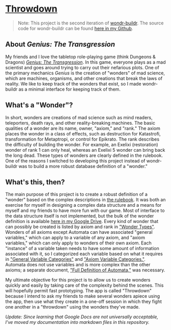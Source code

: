 # [Throwdown](https://kadauber.scripts.mit.edu/throwdown)
> Note: This project is the second iteration of [wondr-buildr](https://kadauber.scripts.mit.edu/wondr-buildr). The source code for wondr-buildr can be found [here in my Github](http://github.com/kadauber/wondr-buildr).

## About *Genius: The Transgression*
My friends and I love the tabletop role-playing game (think Dungeons & Dragons) [*Genius: The Transgression*](https://sites.google.com/site/moochava/genius). In this game, everyone plays as a mad scientist and goes around trying to carry out their nefarious plots. One of the primary mechanics *Genius* is the creation of "wonders" of mad science, which are machines, organisms, and other creations that break the laws of reality. We like to keep track of the wonders that exist, so I made wondr-buildr as a minimal interface for keeping track of them. 
## What's a "Wonder"?
In short, wonders are creations of mad science such as mind readers, teleporters, death rays, and other reality-breaking machines. The basic qualities of a wonder are its name, owner, "axiom," and "rank." The axiom places the wonder in a class of effects, such as destruction for Katastrofi, transformation for Metaptropi, or control for Epikrato. The rank describes the difficulty of building the wonder. For example, an Exelixi (restoration) wonder of rank 1 can only heal, whereas an Exelixi 5 wonder can bring back the long dead. These types of wonders are clearly defined in the rulebook. One of the reasons I switched to developing this project instead of wondr-buildr was to build a more robust database definition of a "wonder."
## What's this, then?
The main purpose of this project is to create a robust definition of a "wonder" based on the complex descriptions in [the rulebook](https://aec352ff-a-62cb3a1a-s-sites.googlegroups.com/site/moochava/genius/GeniusTheTransgressionv1.1.pdf?attachauth=ANoY7cp2dS0iNZid7VOrUKRPrDBXl0b4TqbAJhWiOegHCr20JPZHfn6v6vY81j6BwV82nNclKXmIwJz9kxunZeaaIVXBL75kaTs1KiDFD_x1-QjfSYA0MwbflrX3M82deDuzQqdM0inQJdMh4eyqkrHb1h-nbITByNL83UYVo1nfLHBtXg3vFO7-GcaqSarsIRaRcytGff-9x1vCRfZynln4Y4Uodhv2a582Tou6yk45-acrS7HcpZI%3D&attredirects=0). It was both an exercise for myself in designing a complex data structure and a means for myself and my friends to have more fun with our game. 
Most of interface to the data structure itself is not implemented, but the bulk of the wonder definition is available [here in my Google Drive](https://drive.google.com/open?id=0BzAw4KPG5QlSUGo1cnI4dFhuV1E). Every kind of wonder that can possibly be created is listed by axiom and rank in ["Wonder Types"](https://drive.google.com/open?id=1hEV8b9fTbPrmfo7CBuJiuz0MalfL9xkJnt_IJebY3pA). Wonders of all axioms except Automata can have associated "general variables," which can apply to a variable of any axiom, and "axiom variables," which can only apply to wonders of their own axiom. Each "instance" of a variable taken needs to have some amount of information associated with it, so I categorized each variable based on what it requires in ["General Variable Categories"](https://drive.google.com/open?id=1xMHycBVlTud1YXRW00MBTlVmC_wC2JOZCK3kXSNO7r8) and ["Axiom Variable Categories."](https://drive.google.com/open?id=10mVYAAZNRGNpi6sPcKV1vl2NOeA6NSqfLntmPLOrj8I). Automata does not use variables and is more complex than the other axioms; a separate document, ["Full Definition of Automata,"](https://drive.google.com/open?id=1JFvmfLTDwH1gbZHe-PXCsuo0FLOuTU5kFb-j19-s5S0) was necessary.

My ultimate objective for this project is to allow us to create wonders quickly and easily by taking care of the complexity behind the scenes. This will hopefully permit fast prototyping. The app is called "Throwdown" because I intend to ask my friends to make several wonders apiece using the app, then use what they create in a one-off session in which they fight one another in a "throwdown" using the wonders they've made. 

*Update: Since learning that Google Docs are not universally acceptable, I've moved my documentation into markdown files in this repository.*
